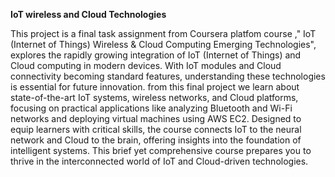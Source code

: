 **IoT wireless and Cloud Technologies**

This project is a final task assignment from Coursera platfom course ," IoT (Internet of Things) Wireless & Cloud Computing Emerging Technologies", explores the rapidly growing integration of IoT (Internet of Things) and Cloud computing in modern devices. With IoT modules and Cloud connectivity becoming standard features, understanding these technologies is essential for future innovation. 
from this final project we learn about state-of-the-art IoT systems, wireless networks, and Cloud platforms, 
focusing on practical applications like analyzing Bluetooth and Wi-Fi networks and deploying virtual machines using AWS EC2. Designed to equip learners with critical skills, the course connects IoT to the neural network and Cloud to the brain,
offering insights into the foundation of intelligent systems. This brief yet comprehensive course prepares you to thrive in the interconnected world of IoT and Cloud-driven technologies. 
